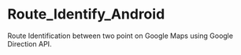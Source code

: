 # Route_Identify_Android
Route Identification between two point on Google Maps using Google Direction API.
